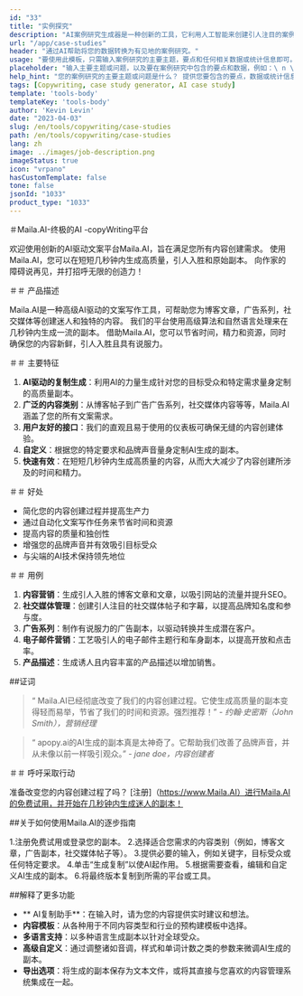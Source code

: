 ```yaml
---
id: "33"
title: "实例探究"
description: "AI案例研究生成器是一种创新的工具，它利用人工智能来创建引人注目的案例研究。 该功能强大的工具可帮助您根据提供的数据和关键点生成结构良好，引人入胜且内容丰富的案例研究，从而节省您在过程中的时间和精力。"
url: "/app/case-studies"
header: "通过AI帮助将您的数据转换为有见地的案例研究。"
usage: "要使用此模板，只需输入案例研究的主要主题，要点和任何相关数据或统计信息即可。 然后，该工具将根据您的意见生成结构良好，迷人且内容丰富的案例研究。"
placeholder: "输入主要主题或问题，以及要在案例研究中包含的要点和数据，例如：\ n \ nmain主题：提高零售商店中的客户满意度\ n \ nkey点：\ n \ n1。 确定客户痛点\ n2。 实施有效的解决方案\ n3。 评估更改的影响\ n \ ndata：平均客户满意度从3.5提高到4.2 \ n \ nkeywords：零售，客户满意度，改进"
help_hint: "您的案例研究的主要主题或问题是什么？ 提供您要包含的要点，数据或统计信息，我们将根据您的输入创建全面的案例研究。"
tags: [Copywriting, case study generator, AI case study]
template: 'tools-body'
templateKey: 'tools-body'
author: 'Kevin Levin'
date: "2023-04-03"
slug: /en/tools/copywriting/case-studies
path: /en/tools/copywriting/case-studies
lang: zh
image: ../images/job-description.png
imageStatus: true
icon: "vrpano"
hasCustomTemplate: false
tone: false
jsonId: "1033"
product_type: "1033"
---
```

＃Maila.AI-终极的AI -copyWriting平台

欢迎使用创新的AI驱动文案平台Maila.AI，旨在满足您所有内容创建需求。 使用Maila.AI，您可以在短短几秒钟内生成高质量，引人入胜和原始副本。 向作家的障碍说再见，并打招呼无限的创造力！

＃＃ 产品描述

Maila.AI是一种高级AI驱动的文案写作工具，可帮助您为博客文章，广告系列，社交媒体等创建迷人和独特的内容。 我们的平台使用高级算法和自然语言处理来在几秒钟内生成一流的副本。 借助Maila.AI，您可以节省时间，精力和资源，同时确保您的内容新鲜，引人入胜且具有说服力。

＃＃ 主要特征

1. **AI驱动的复制生成**：利用AI的力量生成针对您的目标受众和特定需求量身定制的高质量副本。
 2. **广泛的内容类别**：从博客帖子到广告广告系列，社交媒体内容等等，Maila.AI涵盖了您的所有文案需求。
 3. **用户友好的接口**：我们的直观且易于使用的仪表板可确保无缝的内容创建体验。
 4. **自定义**：根据您的特定要求和品牌声音量身定制AI生成的副本。
 5. **快速有效**：在短短几秒钟内生成高质量的内容，从而大大减少了内容创建所涉及的时间和精力。

＃＃ 好处

 - 简化您的内容创建过程并提高生产力
  - 通过自动化文案写作任务来节省时间和资源
  - 提高内容的质量和独创性
  - 增强您的品牌声音并有效吸引目标受众
  - 与尖端的AI技术保持领先地位

＃＃ 用例

1. **内容营销**：生成引人入胜的博客文章和文章，以吸引网站的流量并提升SEO。
 2. **社交媒体管理**：创建引人注目的社交媒体帖子和字幕，以提高品牌知名度和参与度。
 3. **广告系列**：制作有说服力的广告副本，以驱动转换并生成潜在客户。
 4. **电子邮件营销**：工艺吸引人的电子邮件主题行和车身副本，以提高开放和点击率。
 5. **产品描述**：生成诱人且内容丰富的产品描述以增加销售。

##证词

>“ Maila.AI已经彻底改变了我们的内容创建过程。它使生成高质量的副本变得轻而易举，节省了我们的时间和资源。强烈推荐！”  -  _约翰·史密斯（John Smith），营销经理_

>“ apopy.ai的AI生成的副本真是太神奇了。它帮助我们改善了品牌声音，并从未像以前一样吸引观众。”  -  _jane doe，内容创建者_

＃＃ 呼吁采取行动

准备改变您的内容创建过程了吗？  [注册]（https://www.Maila.AI）进行Maila.AI的免费试用，并开始在几秒钟内生成迷人的副本！

##关于如何使用Maila.AI的逐步指南

1.注册免费试用或登录您的副本。
 2.选择适合您需求的内容类别（例如，博客文章，广告副本，社交媒体帖子等）。
 3.提供必要的输入，例如关键字，目标受众或任何特定要求。
 4.单击“生成复制”以使AI起作用。
 5.根据需要查看，编辑和自定义AI生成的副本。
 6.将最终版本复制到所需的平台或工具。

##解释了更多功能

 -  ** AI复制助手**：在输入时，请为您的内容提供实时建议和想法。
  -  **内容模板**：从各种用于不同内容类型和行业的预构建模板中选择。
  -  **多语言支持**：以多种语言生成副本以针对全球受众。
  -  **高级自定义**：通过调整诸如音调，样式和单词计数之类的参数来微调AI生成的副本。
  -  **导出选项**：将生成的副本保存为文本文件，或将其直接与您喜欢的内容管理系统集成在一起。
